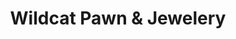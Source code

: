 ---
title: "Wildcat Pawn & Jewelery"
url: /manhattan/wildcat-pawn-and-jewelery/
shop: pawnbroker
---